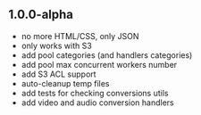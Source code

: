 ## 1.0.0-alpha
* no more HTML/CSS, only JSON
* only works with S3
* add pool categories (and handlers categories)
* add pool max concurrent workers number
* add S3 ACL support
* auto-cleanup temp files
* add tests for checking conversions utils
* add video and audio conversion handlers